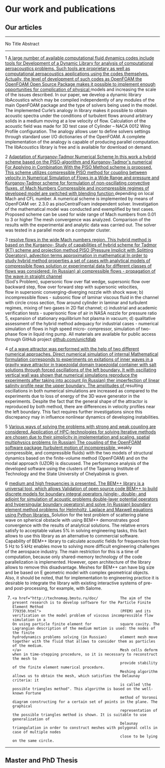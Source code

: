 Our work and publications
========================

Our articles
---------------

------------------------------------------------------------------------------------------------------------
No     Title                                            Abstract
------ ------------------------------------------------ ----------------------------------------------------
1      <a href="../Materials/libAcoustics-2015.pdf">    A large number of available computational fluid dynamics codes include tools for
       Development of a Dynamic Library for             analysis of computational aeroacoustics problems. Such tools are proprietary as well as
       computational aeroacoustics applications using   the codes themselves. Actually, the level of development of such codes as OpenFOAM
       the OpenFOAM Open Source Package                 makes it possible to implement enough opportunities for complication of physical
       </a>                                             models and increasing the scale of the issues described. In our paper, we develop a
                                                        dynamic library libAcoustics which may be compiled independently of any modules of
                                                        the main OpenFOAM package and the type of solvers being used in the model. The
                                                        implemented Curle’s analogy in library makes it possible to obtain acoustic spectra
                                                        under the conditions of turbulent flows around arbitrary solids in a medium moving at a
                                                        low velocity of flow. Calculation of the acoustic field was made for 3D test case of
                                                        Cylinder – NACA 0012 Wing Profile configuration. The analogy allows user to define
                                                        solvers settings through standard user I/O dictionaries of the OpenFOAM. A complete
                                                        implementation of the analogy is capable of producing parallel computation. The
                                                        libAcoustics library is free and is available for download on demand.

2      <a href="../Materials/pisoCentralFoam.pdf">
       Adaptation of Kurganov-Tadmor Numerical Scheme   In this work a hybrid scheme based on the PISO-algorithm and Kurganov-Tadmor's numerical
       For Applying in Combination With the PISO Method scheme is proposed. This scheme utilizes compressible PISO method for coupling between velocity
       in Numerical Simulation of Flows in a Wide Range and pressure and Kurganov-Tadmor scheme for formulation of non-oscillating convective fluxes.
       of Mach Numbers                                  Compressible and incompressible regimes of developed model are switched with blending function
       </a>                                             depending on local Mach and CFL number. A numerical scheme is implemented by means of
                                                        OpenFOAM ver. 2.3.0 as pisoCentralFoam independent solver. Investigation of the mathematical
                                                        model was conducted and exemplified by test cases. Proposed scheme can be used for wide range of
                                                        Mach numbers from 0.01 to 3 or higher The mesh convergence was analyzed. Comparison of the
                                                        results with the experimental and analytic data was carried out. The solver was tested in a parallel
                                                        mode on a computer cluster.

3      <a href="http://www.ispras.ru/proceedings/       The hybrid method for approximation of advective terms is proposed in order to 
       docs/2016/28/3/isp_28_2016_3_267.pdf">           resolve flows in the wide Mach numbers region. This hybrid method is based on the Kurganov-
       Study of capabilities of hybrid scheme for       Tadmor (KT) scheme and projection method PISO (Pressure Implicit with Splitting Operators). 
       advection terms approximation in mathematical    In order to study hybrid method properties a set of cases with analytical 
       models of compressible flows                     solution or experimental data for different classes of flows was considered: 
       (in Russian)                                     a) compressible flows - propagation of the wave in straight  channel  
       </a>                                             (Sod's  Problem),  supersonic  flow  over  flat  wedge,  supersonic  flow  over 
                                                        backward  step,  flow  over  forward  step  with  supersonic  velocities,  
                                                        flow  in  supersonic converging-diverging nozzle with shock wave; 
                                                        b) incompressible flows - subsonic flow of laminar viscous fluid in the channel 
                                                        with circle cross section, flow around cylinder in laminar 
                                                        and turbulent regimes, mixing of two gases in 2D flat channel; c) industrial and academic 
                                                        verification tests - superisonic flow of air in NASA nozzle for pressure ratio 5, expansion of 
                                                        stationary equilibrium hot plasma in vacuum; d) qualitative assessment of the hybrid method 
                                                        adequacy  for  industrial  cases  -  numerical  simulation  of  flows  in  high  speed  micro-
                                                        compressor, simulation of two-phase flow in liquid ring pump. All materials are available for 
                                                        public access through GitHub project
                                                         <a href="https://github.com/unicfdlab">github.com/unicfdlab</a>

4       <a href="http://ispras.ru/proceedings/          Direct numerical simulation of internal gravity waves focusing and developement
        docs/2014/26/5/isp_26_2014_5_117.pdf">          of a wave attractor was performed with the help of two different numerical approaches.
        Direct numerical simulation of internal         Mathematical formulation corresponds to experiments on exitations of inner waves in a
        gravity wave attractor in trapezoidal domain    trapezoidal container with salt solutions through forced oscillations of the left boundary. It
        with oscillating vertical wall                  was shown that numerical simulations reproduce the experiments after taking into account
        (in Russian)                                    ther imperfection of linear salinity profile near the upper boundary. The amplitudes of
        </a>                                            resulting oscillations in both numerical simulations are increased as compared to the
                                                        experiments due to loss of energy of the 3D wave generator in the experiments. Despite the
                                                        fact that the general shape of the attractor is reproduced by both method, there are differences
                                                        in velocity profiles near the left boundary. This fact requires further investigations since this
                                                        discrepancy may in influence nonlinear dynamics of developing instabilities.

5       <a href="http://num-meth.srcc.msu.ru/zhurnal/   The MCF software package devoted to solving coupled problems of hydroelasticity is described.
        tom_2011/v12r120.html">                         Various ways of solving the problems with strong and weak coupling are considered.
        Application of HPC-technologies for solving     Iterative methods are chosen due to their simplicity in implementation and scaling.
        spatial multiphysics problems (in Russian)      The coupling of the OpenFOAM software package (turbulent motion of incompressible,
        </a>                                            weakly compressible, and compressible fluids) with the two models of structural dynamics
                                                        based on the finite-volume method (OpenFOAM) and on the modal approach (UZOR) is discussed.
                                                        The performance analysis of the developed software using the clusters of the
                                                        Taganrog Institute of Technology and the State University of Chelyabinsk is given. 

6      <a href="http://www.ispras.ru/proceedings/       Testing of capabilities of open-source BEM++ code for simulation of acoustics problems at
       docs/2017/29/1/isp_29_2017_1_39.pdf">            medium and high frequencies is presented. The BEM++ library is a universal tool, which allows
       Validation of open source code BEM++             to build discrete models for boundary integral operators (single-, double- and adjoint
       for simulation of acoustic problems              double-layer potential operators and hypersingular boundary operators) and solve
       (in Russian)                                     boundary element method problems for Helmholtz, Laplace and Maxwell equations using Python libraries.
       </a>                                             Solution for the test problem of scattering plane wave on spherical obstacle with
                                                        using BEM++ demonstrates good convergence with the results of analytical solutions.
                                                        The relative errors satisfy to acceptable values 5% in solving engineering tasks, this fact
                                                        allows to use this library as an alternative to commercial software. Capability
                                                        of BEM++ library to calculate acoustic fields for frequencies from 5 Hz to 5 kHz enables move
                                                        to solving more difficult engineering challenges of the aerospace industry. The main restriction
                                                        for this is a time of computation, because only shared-memory technology of the code
                                                        parallelization is implemented. However, open architecture of the library allows to
                                                        remove this disadvantage. Meshes for BEM++ can have big size and be based on E geometric 
                                                        model with complex geometrical objects. Also, it should be noted, that for implementation
                                                        to engineering practice it is desirable to integrate the library with
                                                        existing interactive systems of pre- and post-processing, for example, with Salome.

7.     <a href="http://technomag.bmstu.ru/doc/          The aim of the present research is to develop software for the Particle Finite Element Method
       779350.html">                                    (PFEM) and its verification on the model problem of viscous incompressible flow simulation in a
       On using particle finite element for             square cavity. The Lagrangian description of the medium motion is used: the nodes of the finite
       hydrodynamics problems solving (in Russian)      element mesh move together with the fluid that allows to consider them as particles of the medium.
       </a>                                             Mesh cells deform when in time-stepping procedure, so it is necessary to reconstruct the mesh to
                                                        provide stability of the finite element numerical procedure.
                                                        Meshing algorithm allows us to obtain the mesh, which satisfies the Delaunay criteria: it
                                                        is called \the possible triangles method". This algorithm is based on the well-known Fortune
                                                        method of Voronoi diagram constructing for a certain set of points in the plane. The graphical
                                                        representation of the possible triangles method is shown. It is suitable to use generalization of
                                                        Delaunay triangulation in order to construct meshes with polygonal cells in case of multiple nodes
                                                        close to be lying on the same circle.
-------------------------------------------------------------------------------------------------------------















Master and PhD Thesis
---------------------



